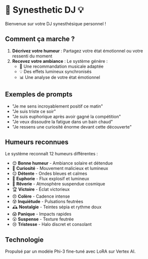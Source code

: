 # 🎵 Synesthetic DJ 💡

Bienvenue sur votre DJ synesthésique personnel !

## Comment ça marche ?

1. **Décrivez votre humeur** : Partagez votre état émotionnel ou votre ressenti du moment
2. **Recevez votre ambiance** : Le système génère :
   - 🎵 Une recommandation musicale adaptée
   - 💡 Des effets lumineux synchronisés
   - 📊 Une analyse de votre état émotionnel

## Exemples de prompts

- "Je me sens incroyablement positif ce matin"
- "Je suis triste ce soir"
- "Je suis euphorique après avoir gagné la compétition"
- "Je veux dissoudre la fatigue dans un bain chaud"
- "Je ressens une curiosité énorme devant cette découverte"

## Humeurs reconnues

Le système reconnaît 12 humeurs différentes :

- 😊 **Bonne humeur** - Ambiance solaire et détendue
- 🤔 **Curiosité** - Mouvement malicieux et lumineux
- 😌 **Détente** - Ondes bleues et calmes
- 🎉 **Euphorie** - Flux explosif et lumineux
- 💭 **Rêverie** - Atmosphère suspendue cosmique
- 🏆 **Victoire** - Éclat victorieux
- 😠 **Colère** - Cadence intense
- 😰 **Inquiétude** - Pulsations feutrées
- 🕰️ **Nostalgie** - Teintes sépia et rythme doux
- 😱 **Panique** - Impacts rapides
- 😮 **Suspense** - Texture feutrée
- 😢 **Tristesse** - Halo discret et consolant

## Technologie

Propulsé par un modèle Phi-3 fine-tuné avec LoRA sur Vertex AI.
